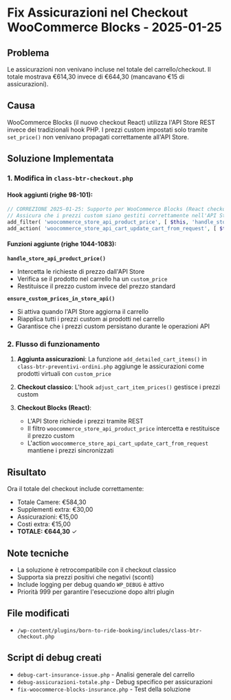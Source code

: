 # Fix Assicurazioni nel Checkout WooCommerce Blocks - 2025-01-25

## Problema
Le assicurazioni non venivano incluse nel totale del carrello/checkout. Il totale mostrava €614,30 invece di €644,30 (mancavano €15 di assicurazioni).

## Causa
WooCommerce Blocks (il nuovo checkout React) utilizza l'API Store REST invece dei tradizionali hook PHP. I prezzi custom impostati solo tramite `set_price()` non venivano propagati correttamente all'API Store.

## Soluzione Implementata

### 1. Modifica in `class-btr-checkout.php`

#### Hook aggiunti (righe 98-101):
```php
// CORREZIONE 2025-01-25: Supporto per WooCommerce Blocks (React checkout)
// Assicura che i prezzi custom siano gestiti correttamente nell'API Store
add_filter( 'woocommerce_store_api_product_price', [ $this, 'handle_store_api_product_price' ], 999, 3 );
add_action( 'woocommerce_store_api_cart_update_cart_from_request', [ $this, 'ensure_custom_prices_in_store_api' ], 999, 2 );
```

#### Funzioni aggiunte (righe 1044-1083):

**`handle_store_api_product_price()`**
- Intercetta le richieste di prezzo dall'API Store
- Verifica se il prodotto nel carrello ha un `custom_price`
- Restituisce il prezzo custom invece del prezzo standard

**`ensure_custom_prices_in_store_api()`**
- Si attiva quando l'API Store aggiorna il carrello
- Riapplica tutti i prezzi custom ai prodotti nel carrello
- Garantisce che i prezzi custom persistano durante le operazioni API

### 2. Flusso di funzionamento

1. **Aggiunta assicurazioni**: La funzione `add_detailed_cart_items()` in `class-btr-preventivi-ordini.php` aggiunge le assicurazioni come prodotti virtuali con `custom_price`

2. **Checkout classico**: L'hook `adjust_cart_item_prices()` gestisce i prezzi custom

3. **Checkout Blocks (React)**: 
   - L'API Store richiede i prezzi tramite REST
   - Il filtro `woocommerce_store_api_product_price` intercetta e restituisce il prezzo custom
   - L'action `woocommerce_store_api_cart_update_cart_from_request` mantiene i prezzi sincronizzati

## Risultato
Ora il totale del checkout include correttamente:
- Totale Camere: €584,30
- Supplementi extra: €30,00
- Assicurazioni: €15,00
- Costi extra: €15,00
- **TOTALE: €644,30** ✓

## Note tecniche
- La soluzione è retrocompatibile con il checkout classico
- Supporta sia prezzi positivi che negativi (sconti)
- Include logging per debug quando `WP_DEBUG` è attivo
- Priorità 999 per garantire l'esecuzione dopo altri plugin

## File modificati
- `/wp-content/plugins/born-to-ride-booking/includes/class-btr-checkout.php`

## Script di debug creati
- `debug-cart-insurance-issue.php` - Analisi generale del carrello
- `debug-assicurazioni-totale.php` - Debug specifico per assicurazioni
- `fix-woocommerce-blocks-insurance.php` - Test della soluzione